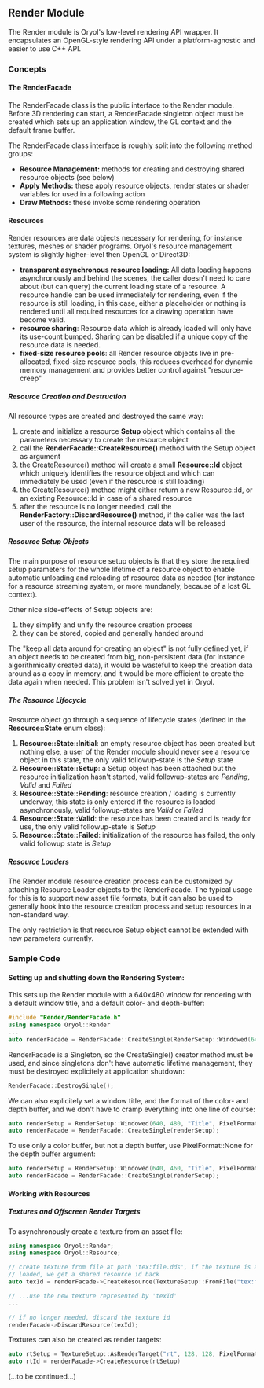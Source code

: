 ## Render Module

The Render module is Oryol's low-level rendering API wrapper. It encapsulates an OpenGL-style rendering API under a platform-agnostic and easier to use C++ API.

### Concepts

#### The RenderFacade

The RenderFacade class is the public interface to the Render module. Before 3D rendering can start, a RenderFacade singleton object must be created which sets up an application window, the GL context and the default frame buffer.

The RenderFacade class interface is roughly split into the following method groups:

* **Resource Management:** methods for creating and destroying shared resource objects (see below)
* **Apply Methods:** these apply resource objects, render states or shader variables for used in a following action
* **Draw Methods:** these invoke some rendering operation

#### Resources

Render resources are data objects necessary for rendering, for instance textures, meshes or shader programs. Oryol's resource management system is
slightly higher-level then OpenGL or Direct3D:

- **transparent asynchronous resource loading:** All data loading happens asynchronously and behind the scenes, the caller doesn't need to care about (but can query) the current loading state of a resource. A resource handle can be used immediately for rendering, even if the resource is still loading, in this case, either a placeholder or nothing is rendered until all required resources for a drawing operation have become valid.
- **resource sharing**: Resource data which is already loaded will only have its use-count bumped. Sharing can be disabled if a unique copy of the resource data is needed.
- **fixed-size resource pools**: all Render resource objects live in pre-allocated, fixed-size resource pools, this reduces overhead for dynamic memory management and provides better control against "resource-creep"

##### Resource Creation and Destruction

All resource types are created and destroyed the same way:

1. create and initialize a resource **Setup** object which contains all the parameters necessary to create the resource object
2. call the **RenderFacade::CreateResource()** method with the Setup object as argument
3. the CreateResource() method will create a small **Resource::Id** object which uniquely identifies the resource object and which can immediately be used (even if the resource is still loading)
4. the CreateResource() method might either return a new Resource::Id, or an existing Resource::Id in case of a shared resource
5. after the resource is no longer needed, call the **RenderFactory::DiscardResource()** method, if the caller was the last user of the resource, the internal resource data will be released

##### Resource Setup Objects

The main purpose of resource setup objects is that they store the required setup parameters for the whole lifetime of a resource object to enable
automatic unloading and reloading of resource data as needed (for instance
for a resource streaming system, or more mundanely, because of a lost GL context).

Other nice side-effects of Setup objects are:

1. they simplify and unify the resource creation process
2. they can be stored, copied and generally handed around

The "keep all data around for creating an object" is not fully defined yet, if an object needs to be created from big, non-persistent data (for instance algorithmically created data), it would be wasteful to keep the creation data around as a copy in memory, and it would be more efficient to create the data again when needed. This problem isn't solved yet in Oryol.

##### The Resource Lifecycle

Resource object go through a sequence of lifecycle states (defined in the **Resource::State** enum class):

1. **Resource::State::Initial**: an empty resource object has been created but nothing else, a user of the Render module should never see a resource object in this state, the only valid followup-state is the *Setup* state
2. **Resource::State::Setup**: a Setup object has been attached but the resource initialization hasn't started, valid followup-states are *Pending*, *Valid* and *Failed*
3. **Resource::State::Pending**: resource creation / loading is currently underway, this state is only entered if the resource is loaded asynchronously, valid followup-states are *Valid* or *Failed*
4. **Resource::State::Valid**: the resource has been created and is ready for use, the only valid followup-state is *Setup*
5. **Resource::State::Failed**: initialization of the resource has failed, the only valid followup state is *Setup*

##### Resource Loaders

The Render module resource creation process can be customized by attaching Resource Loader objects to the RenderFacade. The typical usage for this is to support new asset file formats, but it can also be used to generally hook into the resource creation process and setup resources in a non-standard way.

The only restriction is that resource Setup object cannot be extended with new parameters currently.


### Sample Code

#### Setting up and shutting down the Rendering System:

This sets up the Render module with a 640x480 window for rendering with a default window title, and a default color- and depth-buffer:

```cpp
#include "Render/RenderFacade.h"
using namespace Oryol::Render
...
auto renderFacade = RenderFacade::CreateSingle(RenderSetup::Windowed(640, 480));
```

RenderFacade is a Singleton, so the CreateSingle() creator method must be used, and since singletons don't have automatic lifetime management, they must be destroyed explicitely at application shutdown:

```cpp
RenderFacade::DestroySingle();
```

We can also explicitely set a window title, and the format of the color- and depth buffer, and we don't have to cramp everything into one line of course:

```cpp
auto renderSetup = RenderSetup::Windowed(640, 480, "Title", PixelFormat::R8G8B8, PixelFormat::D24S8);
auto renderFacade = RenderFacade::CreateSingle(renderSetup);
```

To use only a color buffer, but not a depth buffer, use PixelFormat::None for the depth buffer argument:

```cpp
auto renderSetup = RenderSetup::Windowed(640, 460, "Title", PixelFormat::R8G8B8, PixelFormat::None);
auto renderFacade = RenderFacade::CreateSingle(renderSetup);
```

#### Working with Resources

##### Textures and Offscreen Render Targets

To asynchronously create a texture from an asset file:

```cpp
using namespace Oryol::Render;
using namespace Oryol::Resource;

// create texture from file at path 'tex:file.dds', if the texture is already
// loaded, we get a shared resource id back
auto texId = renderFacade->CreateResource(TextureSetup::FromFile("tex:file.dds"))

// ...use the new texture represented by 'texId'
...

// if no longer needed, discard the texture id
renderFacade->DiscardResource(texId);
```

Textures can also be created as render targets:

```cpp
auto rtSetup = TextureSetup::AsRenderTarget("rt", 128, 128, PixelFormat::R8G8B8, PixelFormat::D16);
auto rtId = renderFacade->CreateResource(rtSetup)
```

(...to be continued...)
